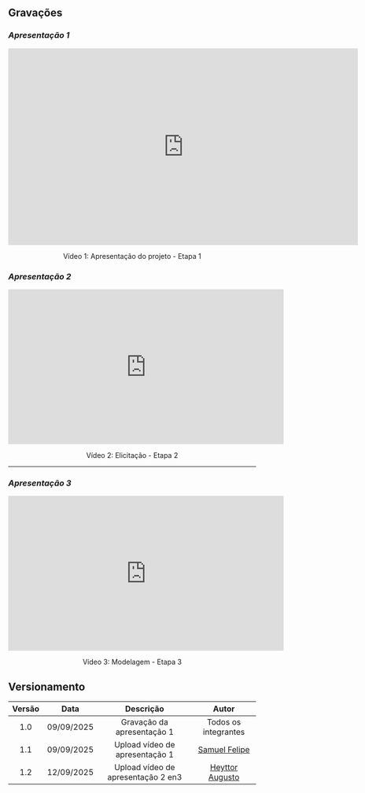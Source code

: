 ## Gravações

### *Apresentação 1*
<div style="text-align: center;"> <iframe width="711" height="400" src="https://www.youtube.com/embed/rD8A7vyTNhI?si=NFAzSJxYSdnSsuOy" title="YouTube video player" frameborder="0" allow="accelerometer; autoplay; clipboard-write; encrypted-media; gyroscope; picture-in-picture; web-share" referrerpolicy="strict-origin-when-cross-origin" allowfullscreen></iframe> </div>
<p style="text-align: center;"> Vídeo 1: Apresentação do projeto - Etapa 1 </p>

### *Apresentação 2*

<div style="text-align: center;">
  <iframe width="560" height="315"
    src="https://www.youtube.com/embed/Bv1MpyyqJj8?si=iJnq_8QsanseGO5M"
    title="YouTube video player"
    frameborder="0"
    allow="accelerometer; autoplay; clipboard-write; encrypted-media; gyroscope; picture-in-picture; web-share"
    referrerpolicy="strict-origin-when-cross-origin"
    allowfullscreen>
  </iframe>
</div>

<p style="text-align: center;">Vídeo 2: Elicitação - Etapa 2</p>

---

### *Apresentação 3*

<div style="text-align: center;">
  <iframe width="560" height="315"
    src="https://www.youtube.com/embed/Nf12SLIlTaE?si=jIdsaUnVZemRiicx"
    title="YouTube video player"
    frameborder="0"
    allow="accelerometer; autoplay; clipboard-write; encrypted-media; gyroscope; picture-in-picture; web-share"
    referrerpolicy="strict-origin-when-cross-origin"
    allowfullscreen>
  </iframe>
</div>

<p style="text-align: center;">Vídeo 3: Modelagem - Etapa 3</p>

## Versionamento

| Versão | Data  | Descrição   | Autor |
|:--------:|:------------:|:---------------:|:---------------------:|
| 1.0 | 09/09/2025 | Gravação da apresentação 1 | Todos os integrantes |
| 1.1 | 09/09/2025 | Upload vídeo de apresentação 1 | [Samuel Felipe](https://github.com/TerminaKng05)  |
|1.2| 12/09/2025 | Upload vídeo de apresentação 2 en3 | [Heyttor Augusto](https://github.com/H3ytt0r62) |

